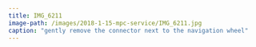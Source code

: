```yaml
---
title: IMG_6211
image-path: /images/2018-1-15-mpc-service/IMG_6211.jpg
caption: "gently remove the connector next to the navigation wheel"
---
```


